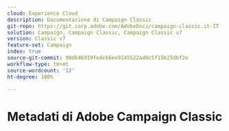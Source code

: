```yaml
---
cloud: Experience Cloud
description: Documentazione di Campaign Classic
git-repo: https://git.corp.adobe.com/AdobeDocs/campaign-classic.it-IT
solution: Campaign, Campaign Classic, Campaign Classic v7
version: Classic v7
feature-set: Campaign
index: true
source-git-commit: 98d646919fedc66ee9145522ad0c5f15b25dbf2e
workflow-type: tm+mt
source-wordcount: '12'
ht-degree: 100%

---
```



# Metadati di Adobe Campaign Classic
